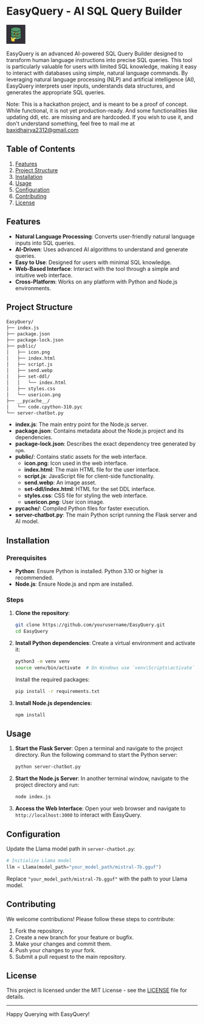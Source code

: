 # EasyQuery - AI SQL Query Builder

<img src="https://raw.githubusercontent.com/Baxi-codes/SQL-query-builder/master/public/icon.png" width="50px" height="50px">

EasyQuery is an advanced AI-powered SQL Query Builder designed to transform human language instructions into precise SQL queries. This tool is particularly valuable for users with limited SQL knowledge, making it easy to interact with databases using simple, natural language commands. By leveraging natural language processing (NLP) and artificial intelligence (AI), EasyQuery interprets user inputs, understands data structures, and generates the appropriate SQL queries.

Note: This is a hackathon project, and is meant to be a proof of concept. While functional, it is not yet production-ready. And some functionalities like updating ddl, etc. are missing and are hardcoded. If you wish to use it, and don't understand something, feel free to mail me at baxidhairya2312@gmail.com

## Table of Contents

1. [Features](#features)
2. [Project Structure](#project-structure)
3. [Installation](#installation)
4. [Usage](#usage)
5. [Configuration](#configuration)
6. [Contributing](#contributing)
7. [License](#license)

## Features

- **Natural Language Processing**: Converts user-friendly natural language inputs into SQL queries.
- **AI-Driven**: Uses advanced AI algorithms to understand and generate queries.
- **Easy to Use**: Designed for users with minimal SQL knowledge.
- **Web-Based Interface**: Interact with the tool through a simple and intuitive web interface.
- **Cross-Platform**: Works on any platform with Python and Node.js environments.

## Project Structure

```
EasyQuery/
├── index.js
├── package.json
├── package-lock.json
├── public/
│   ├── icon.png
│   ├── index.html
│   ├── script.js
│   ├── send.webp
│   ├── set-ddl/
│   │   └── index.html
│   ├── styles.css
│   └── usericon.png
├── __pycache__/
│   └── code.cpython-310.pyc
└── server-chatbot.py
```

- **index.js**: The main entry point for the Node.js server.
- **package.json**: Contains metadata about the Node.js project and its dependencies.
- **package-lock.json**: Describes the exact dependency tree generated by `npm`.
- **public/**: Contains static assets for the web interface.
  - **icon.png**: Icon used in the web interface.
  - **index.html**: The main HTML file for the user interface.
  - **script.js**: JavaScript file for client-side functionality.
  - **send.webp**: An image asset.
  - **set-ddl/index.html**: HTML for the set DDL interface.
  - **styles.css**: CSS file for styling the web interface.
  - **usericon.png**: User icon image.
- **__pycache__/**: Compiled Python files for faster execution.
- **server-chatbot.py**: The main Python script running the Flask server and AI model.

## Installation

### Prerequisites

- **Python**: Ensure Python is installed. Python 3.10 or higher is recommended.
- **Node.js**: Ensure Node.js and npm are installed.

### Steps

1. **Clone the repository**:
   ```bash
   git clone https://github.com/yourusername/EasyQuery.git
   cd EasyQuery
   ```

2. **Install Python dependencies**:
   Create a virtual environment and activate it:
   ```bash
   python3 -m venv venv
   source venv/bin/activate  # On Windows use `venv\Scripts\activate`
   ```
   Install the required packages:
   ```bash
   pip install -r requirements.txt
   ```

3. **Install Node.js dependencies**:
   ```bash
   npm install
   ```

## Usage

1. **Start the Flask Server**:
   Open a terminal and navigate to the project directory. Run the following command to start the Python server:
   ```bash
   python server-chatbot.py
   ```

2. **Start the Node.js Server**:
   In another terminal window, navigate to the project directory and run:
   ```bash
   node index.js
   ```

3. **Access the Web Interface**:
   Open your web browser and navigate to `http://localhost:3000` to interact with EasyQuery.

## Configuration

Update the Llama model path in `server-chatbot.py`:

```python
# Initialize Llama model
llm = Llama(model_path="your_model_path/mistral-7b.gguf")
```

Replace `"your_model_path/mistral-7b.gguf"` with the path to your Llama model.

## Contributing

We welcome contributions! Please follow these steps to contribute:

1. Fork the repository.
2. Create a new branch for your feature or bugfix.
3. Make your changes and commit them.
4. Push your changes to your fork.
5. Submit a pull request to the main repository.

## License

This project is licensed under the MIT License - see the [LICENSE](LICENSE) file for details.

---

Happy Querying with EasyQuery!
